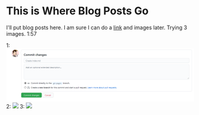 # This is Where Blog Posts Go

I'll put blog posts here. I am sure I can do a [link](../whatever.md) and images later. Trying 3 images. 1:57

1:
![](../images/commit-changes.png)
2:
![]({{site.url}}/images/commit-changes.png)
3:
![](commit-changes.png)
